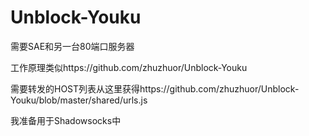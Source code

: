 Unblock-Youku
=============

需要SAE和另一台80端口服务器

工作原理类似https://github.com/zhuzhuor/Unblock-Youku

需要转发的HOST列表从这里获得https://github.com/zhuzhuor/Unblock-Youku/blob/master/shared/urls.js

我准备用于Shadowsocks中
